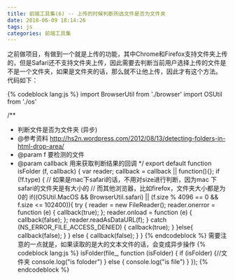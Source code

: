 ```yaml
---
title: 前端工具集(6) -- 上传的时候判断所选文件是否为文件夹
date: 2018-06-09 18:14:26
tags: js
categories: 前端工具集
---
```

之前做项目，有做到一个就是上传的功能，其中Chrome和Firefox支持文件夹上传的，但是Safari还不支持文件夹上传，因此需要去判断当前用户选择上传的文件是不是一个文件夹，如果是文件夹的话，那么就不让他上传，因此才有这个方法。
代码如下：
<!--more-->
{% codeblock lang:js %}
import BrowserUtil from './browser'
import OSUtil from './os'

/**
 * 判断文件是否为文件夹 (异步)
 * @参考资料 http://hs2n.wordpress.com/2012/08/13/detecting-folders-in-html-drop-area/
 * @param f 要检测的文件
 * @param callback 用来获取判断结果的回调
 */
export default function isFolder (f, callback) {
    var reader;
    callback = callback || function(){};
    if (!f.type) {
        // 如果是mac下safari的话，不用对size进行判断，因为mac 下 safari的文件夹是有大小的
        // 而其他浏览器，比如firefox，文件夹大小都是为0的
        if((OSUtil.MacOS && BrowserUtil.safari) ||
            (f.size % 4096 == 0 && f.size <= 102400)){
            try {
                reader = new FileReader();
                reader.onerror = function (e) {
                    callback(true);
                };
                reader.onload = function (e) {
                    callback(false);
                };
                reader.readAsDataURL(f);
            } catch (NS_ERROR_FILE_ACCESS_DENIED) {
                callback(true);
            }
        }else{
            callback(false);
        }
    } else {
        callback(false);
    }
}
{% endcodeblock %}
需要注意的一点就是，如果读取的是大的文本文件的话，会变成异步操作
{% codeblock lang:js %}
isFolder(file_, function (isFolder) {
    if (isFolder) {//文件夹
        console.log("is foloder")
    } else {
        console.log("is file")
    }
});
{% endcodeblock %}